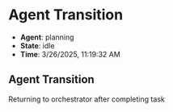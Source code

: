 # Agent Transition

- **Agent**: planning
- **State**: idle
- **Time**: 3/26/2025, 11:19:32 AM

## Agent Transition

Returning to orchestrator after completing task

